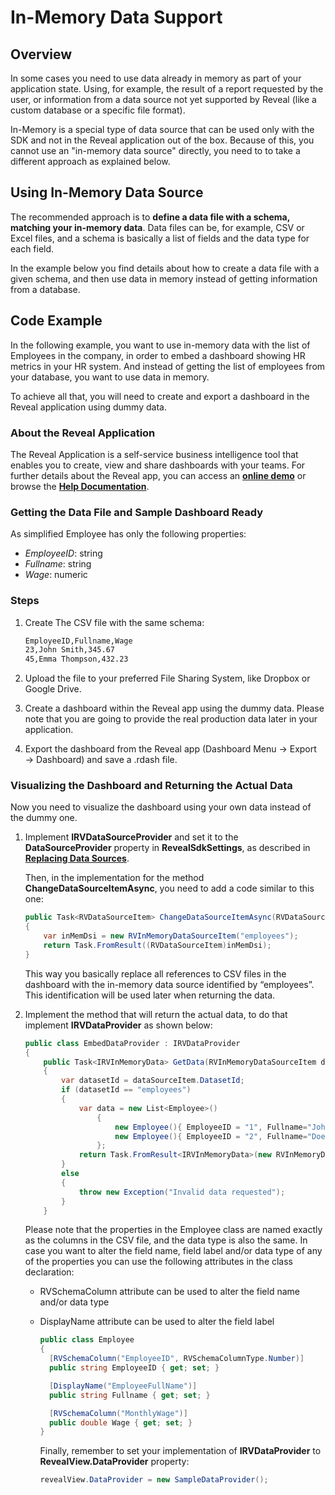 # In-Memory Data Support

## Overview

In some cases you need to use data already in memory as part of your application state. Using, for example, the result of a report requested by the user, or information from a data source not yet supported by Reveal (like a custom database or a specific file format).

In-Memory is a special type of data source that can be used only with the SDK and not in the Reveal application out of the box. Because of this, you cannot use an "in-memory data source" directly, you need to to take a different approach as explained below.

## Using In-Memory Data Source

The recommended approach is to **define a data file with a schema, matching your in-memory data**. Data files can be, for example, CSV or Excel files, and a schema is basically a list of fields and the data type for each field.

In the example below you find details about how to create a data file with a given schema, and then use data in memory instead of getting information from a database.

## Code Example

In the following example, you want to use in-memory data with the list of Employees in the company, in order to embed a dashboard showing HR metrics in your HR system. And instead of getting the list of employees from your database, you want to use data in memory.

To achieve all that, you will need to create and export a dashboard in the Reveal application using dummy data.

### About the Reveal Application
The Reveal Application is a self-service business intelligence tool that enables you to create, view and share dashboards with your teams. For further details about the Reveal app, you can access an [**online demo**](https://app.revealbi.io/) or browse the [**Help Documentation**](https://www.revealbi.io/help/).

### Getting the Data File and Sample Dashboard Ready

As simplified Employee has only the following properties:

  - *EmployeeID*: string
  - *Fullname*: string
  - *Wage*: numeric

### Steps

1.  Create The CSV file with the same schema:

    ``` xml
    EmployeeID,Fullname,Wage
    23,John Smith,345.67
    45,Emma Thompson,432.23
    ```

2.  Upload the file to your preferred File Sharing System, like Dropbox or Google Drive.

3.  Create a dashboard within the Reveal app using the dummy data. Please note that you are going to provide the real production data later in your application.

4.  Export the dashboard from the Reveal app (Dashboard Menu → Export → Dashboard) and save a .rdash file.

### Visualizing the Dashboard and Returning the Actual Data

Now you need to visualize the dashboard using your own data instead of the dummy one.

1.  Implement __IRVDataSourceProvider__ and set it to the __DataSourceProvider__ property in __RevealSdkSettings__, as described in [**Replacing Data Sources**](replacing-data-sources/replacing-data-sources-mssql.md).

    Then, in the implementation for the method __ChangeDataSourceItemAsync__, you need to add a code similar to this one:

    ``` csharp
    public Task<RVDataSourceItem> ChangeDataSourceItemAsync(RVDataSourceItem dataSourceItem)
    {
        var inMemDsi = new RVInMemoryDataSourceItem("employees");
        return Task.FromResult((RVDataSourceItem)inMemDsi);
    }
    ```

    This way you basically replace all references to CSV files in the dashboard with the in-memory data source identified by “employees”. This identification will be used later when returning the data.

2.  Implement the method that will return the actual data, to do that implement __IRVDataProvider__ as shown below:

    ``` csharp
    public class EmbedDataProvider : IRVDataProvider
    {
        public Task<IRVInMemoryData> GetData(RVInMemoryDataSourceItem dataSourceItem)
        {
            var datasetId = dataSourceItem.DatasetId;
            if (datasetId == "employees")
            {
                var data = new List<Employee>()
                    {
                        new Employee(){ EmployeeID = "1", Fullname="John Doe", Wage = 80325.61 },
                        new Employee(){ EmployeeID = "2", Fullname="Doe John", Wage = 10325.61 },
                    };
                return Task.FromResult<IRVInMemoryData>(new RVInMemoryData<Employee>(data));
            }
            else
            {
                throw new Exception("Invalid data requested");
            }
        }
    ```

    Please note that the properties in the Employee class are named exactly as the columns in the CSV file, and the data type is also the same. In case you want to alter the field name, field label and/or data type of any of the properties you can use the following attributes in the class declaration:

      - RVSchemaColumn attribute can be used to alter the field name and/or data type
      - DisplayName attribute can be used to alter the field label

        ``` csharp
        public class Employee
        {
          [RVSchemaColumn("EmployeeID", RVSchemaColumnType.Number)]
          public string EmployeeID { get; set; }

          [DisplayName("EmployeeFullName")]
          public string Fullname { get; set; }

          [RVSchemaColumn("MonthlyWage")]
          public double Wage { get; set; }
        }
        ```

        Finally, remember to set your implementation of
        __IRVDataProvider__ to __RevealView.DataProvider__
        property:

        ``` csharp
        revealView.DataProvider = new SampleDataProvider();
        ```

